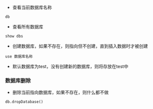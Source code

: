 * 查看当前数据库名称

```
db
```

* 查看所有数据库

```
show dbs
```

* 创建数据库，如果不存在，则指向但不创建，直到插入数据时才被创建

```
use 数据库名称
```

* 默认数据库为test，没有创建新的数据库，则将存放在test中

### 数据库删除

* 删除当前指向数据库，如果不存在，则什么都不做

```
db.dropDatabase()
```



